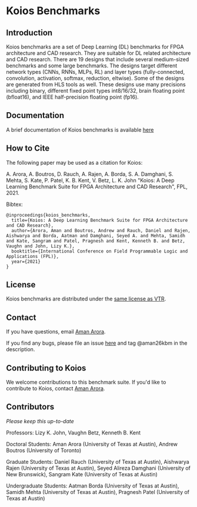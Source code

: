 # Koios Benchmarks

## Introduction
Koios benchmarks are a set of Deep Learning (DL) benchmarks for FPGA architecture and CAD research. They are suitable for DL related architecture and CAD research. There are 19 designs that include several medium-sized benchmarks and some large benchmarks. The designs target different network types (CNNs, RNNs, MLPs, RL) and layer types (fully-connected, convolution, activation, softmax, reduction, eltwise). Some of the designs are generated from HLS tools as well. These designs use many precisions including binary, different fixed point types int8/16/32, brain floating point (bfloat16), and IEEE half-precision floating point (fp16).

## Documentation
A brief documentation of Koios benchmarks is available [here](https://docs.verilogtorouting.org/en/latest/vtr/benchmarks/#koios)

## How to Cite
The following paper may be used as a citation for Koios:

A. Arora, A. Boutros, D. Rauch, A. Rajen, A. Borda, S. A. Damghani, S. Mehta, S. Kate, P. Patel, K. B. Kent, V. Betz, L. K. John "Koios: A Deep Learning Benchmark Suite for FPGA Architecture and CAD Research", FPL, 2021.

Bibtex:
```
@inproceedings{koios_benchmarks,
  title={Koios: A Deep Learning Benchmark Suite for FPGA Architecture and CAD Research},
  author={Arora, Aman and Boutros, Andrew and Rauch, Daniel and Rajen, Aishwarya and Borda, Aatman and Damghani, Seyed A. and Mehta, Samidh and Kate, Sangram and Patel, Pragnesh and Kent, Kenneth B. and Betz, Vaughn and John, Lizy K.},
  booktitle={International Conference on Field Programmable Logic and Applications (FPL)},
  year={2021}
}
```

## License
Koios benchmarks are distributed under the [same license as VTR](https://github.com/verilog-to-routing/vtr-verilog-to-routing/blob/master/LICENSE.md). 

## Contact
If you have questions, email [Aman Arora](mailto:aman.kbm@utexas.edu). 

If you find any bugs, please file an issue [here](https://github.com/verilog-to-routing/vtr-verilog-to-routing/issues) and tag @aman26kbm in the description.

## Contributing to Koios
We welcome contributions to this benchmark suite. If you'd like to contribute to Koios, contact [Aman Arora](mailto:aman.kbm@utexas.edu). 

## Contributors
*Please keep this up-to-date*

Professors: Lizy K. John, Vaughn Betz, Kenneth B. Kent

Doctoral Students: Aman Arora (University of Texas at Austin), Andrew Boutros (University of Toronto)

Graduate Students: Daniel Rauch (University of Texas at Austin), Aishwarya Rajen (University of Texas at Austin), Seyed Alireza Damghani (University of New Brunswick), Sangram Kate (University of Texas at Austin)

Undergraduate Students: Aatman Borda (University of Texas at Austin), Samidh Mehta (University of Texas at Austin), Pragnesh Patel (University of Texas at Austin)
